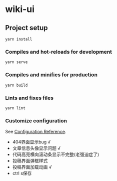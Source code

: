 # wiki-ui

## Project setup
```
yarn install
```

### Compiles and hot-reloads for development
```
yarn serve
```

### Compiles and minifies for production
```
yarn build
```

### Lints and fixes files
```
yarn lint
```

### Customize configuration
See [Configuration Reference](https://cli.vuejs.org/config/).

- 404界面显示bug √
- 文章信息头像显示问题 √
- 代码高亮横向滚动条显示不完整(老强迫症了)
- 投稿界面弹框样式
- 投稿界面加载动画 √
- ctrl s保存
